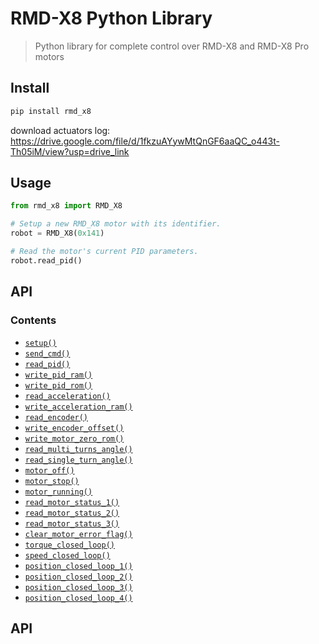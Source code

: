 # RMD-X8 Python Library

> Python library for complete control over RMD-X8 and RMD-X8 Pro motors

## Install
```sh
pip install rmd_x8
```
download actuators log: https://drive.google.com/file/d/1fkzuAYywMtQnGF6aaQC_o443t-Th05iM/view?usp=drive_link

## Usage
```py
from rmd_x8 import RMD_X8

# Setup a new RMD_X8 motor with its identifier.
robot = RMD_X8(0x141)

# Read the motor's current PID parameters.
robot.read_pid()
```

## API
### Contents

- [`setup()`]()
- [`send_cmd()`]()
- [`read_pid()`]()
- [`write_pid_ram()`]()
- [`write_pid_rom()`]()
- [`read_acceleration()`]()
- [`write_acceleration_ram()`]()
- [`read_encoder()`]()
- [`write_encoder_offset()`]()
- [`write_motor_zero_rom()`]()
- [`read_multi_turns_angle()`]()
- [`read_single_turn_angle()`]()
- [`motor_off()`]()
- [`motor_stop()`]()
- [`motor_running()`]()
- [`read_motor_status_1()`]()
- [`read_motor_status_2()`]()
- [`read_motor_status_3()`]()
- [`clear_motor_error_flag()`]()
- [`torque_closed_loop()`]()
- [`speed_closed_loop()`]()
- [`position_closed_loop_1()`]()
- [`position_closed_loop_2()`]()
- [`position_closed_loop_3()`]()
- [`position_closed_loop_4()`]()

## API
